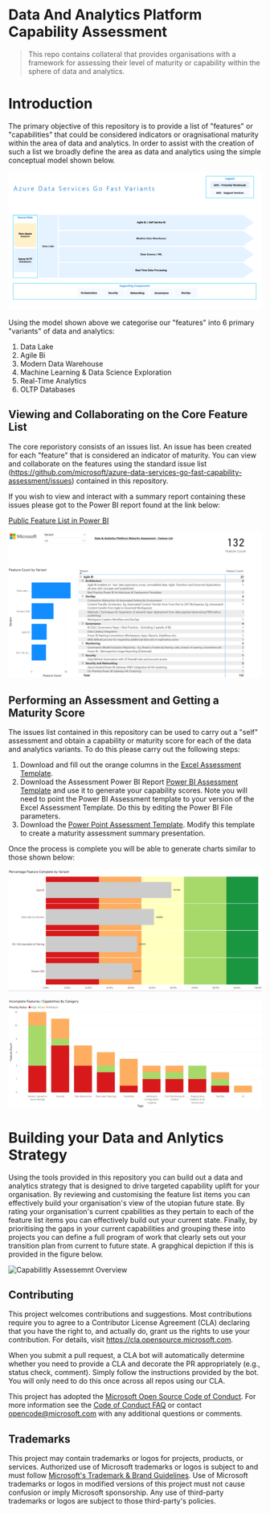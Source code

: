 # Data And Analytics Platform Capability Assessment

> This repo contains collateral that provides organisations with a framework for assessing their level of maturity or capability 
> within the sphere of data and analytics. 

# Introduction 
The primary objective of this repository is to provide a list of "features" or "capabilities" that could be considered indicators or oragnisational maturity within the area of data and analytics. In order to assist with the creation of such a list we broadly define the area as data and analytics using the simple conceptual model shown below.  

![Conceptual Architecture](/Media/GoFastVariants_BasicView.png)

Using the model shown above we categorise our "features" into 6 primary "variants" of data and analytics:
1. Data Lake
2. Agile Bi 
3. Modern Data Warehouse
4. Machine Learning & Data Science Exploration
5. Real-Time Analytics
6. OLTP Databases

## Viewing and Collaborating on the Core Feature List
The core reporistory consists of an issues list. An issue has been created for each "feature" that is considered an indicator of maturity. You can view and collaborate on the features using the standard issue list (https://github.com/microsoft/azure-data-services-go-fast-capability-assessment/issues) contained in this repository.

If you wish to view and interact with a summary report containing these issues please got to the Power BI report found at the link below:

[Public Feature List in Power BI](https://msit.powerbi.com/view?r=eyJrIjoiNzVmYmI4MDktMWMwOC00NDE4LWEwMWEtMThlMTM0YjFmN2NhIiwidCI6IjcyZjk4OGJmLTg2ZjEtNDFhZi05MWFiLTJkN2NkMDExZGI0NyIsImMiOjV9)

![Power BI Summary](/Media/Screenshot_PowerBI_Summary.png)

## Performing an Assessment and Getting a Maturity Score
The issues list contained in this repository can be used to carry out a "self" assessment and obtain a capability or maturity score for each of the data and analytics variants. To do this please carry out the following steps:

1. Download and fill out the orange columns in the [Excel Assessment Template](/AssessmentDocuments/Foundations%20Collateral%20List%20-%20DevOps%20Template.xlsx). 
2. Download the Assessment Power BI Report [Power BI Assessment Template](/AssessmentDocuments/Assessment%20-%20Power%20BI.pbix) and use it to generate your capability scores. Note you will need to point the Power BI Assessment template to your version of the Excel Assessment Template. Do this by editing the Power BI File parameters. 
3. Download the [Power Point Assessment Template](/AssessmentDocuments/Power%20Point%20Assessment%20Template.potx). Modify this template to create a maturity assessment summary presentation. 

Once the process is complete you will be able to generate charts similar to those shown below:

![Power BI Assessment - Summary](/Media/AssessmentReport_SummaryBullets.png)

![Power BI Assessment - Incomplete](/Media/AssessmentReport_Incomplete_Features.png)

# Building your Data and Anlytics Strategy
Using the tools provided in this repository you can build out a data and analytics strategy that is designed to drive targeted capability uplift for your organisation. By reviewing and customising the feature list items you can effectively build your organisation's view of the utopian future state. By rating your organisation's current cpabilities as they pertain to each of the feature list items you can effectively build out your current state. Finally, by prioritising the gaps in your current capabilities and grouping these into projects you can define a full program of work that clearly sets out your transition plan from current to future state. A grapghical depiction if this is provided in the figure below. 

![Capabilitly Assessemnt Overview](https://raw.githubusercontent.com/microsoft/azure-data-services-go-fast-documentation/main/media/CapabilityAssessmentOverview.png)

## Contributing

This project welcomes contributions and suggestions.  Most contributions require you to agree to a
Contributor License Agreement (CLA) declaring that you have the right to, and actually do, grant us
the rights to use your contribution. For details, visit https://cla.opensource.microsoft.com.

When you submit a pull request, a CLA bot will automatically determine whether you need to provide
a CLA and decorate the PR appropriately (e.g., status check, comment). Simply follow the instructions
provided by the bot. You will only need to do this once across all repos using our CLA.

This project has adopted the [Microsoft Open Source Code of Conduct](https://opensource.microsoft.com/codeofconduct/).
For more information see the [Code of Conduct FAQ](https://opensource.microsoft.com/codeofconduct/faq/) or
contact [opencode@microsoft.com](mailto:opencode@microsoft.com) with any additional questions or comments.

## Trademarks

This project may contain trademarks or logos for projects, products, or services. Authorized use of Microsoft 
trademarks or logos is subject to and must follow 
[Microsoft's Trademark & Brand Guidelines](https://www.microsoft.com/en-us/legal/intellectualproperty/trademarks/usage/general).
Use of Microsoft trademarks or logos in modified versions of this project must not cause confusion or imply Microsoft sponsorship.
Any use of third-party trademarks or logos are subject to those third-party's policies.
